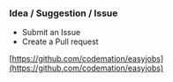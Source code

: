 ### Idea / Suggestion / Issue
- Submit an Issue
- Create a Pull request 

[https://github.com/codemation/easyjobs](https://github.com/codemation/easyjobs)
